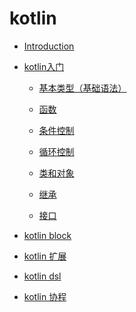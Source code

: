 # kotlin

* [Introduction](README.md)

* [kotlin入门](kotlin入门/README.md)

  - [基本类型（基础语法）](kotlin入门/基础语法.md)

  - [函数](kotlin入门/函数.md)

  - [条件控制](kotlin入门/条件控制.md)

  - [循环控制](kotlin入门/循环控制.md)

  - [类和对象](kotlin入门/类和对象.md)

  - [继承](kotlin入门/继承.md)

  - [接口](kotlin入门/接口.md)

* [kotlin block]()
* [kotlin 扩展]()
* [kotlin dsl]()
* [kotlin 协程]()

